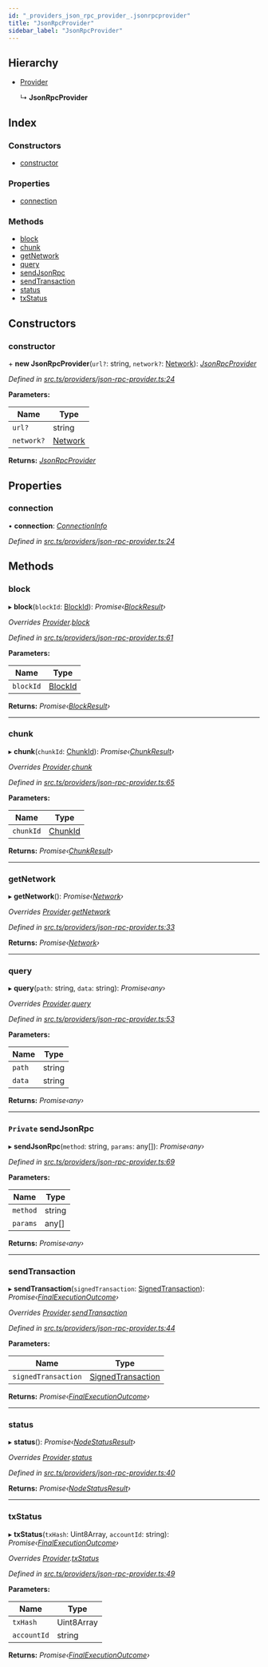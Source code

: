 ```yaml
---
id: "_providers_json_rpc_provider_.jsonrpcprovider"
title: "JsonRpcProvider"
sidebar_label: "JsonRpcProvider"
---
```


## Hierarchy

* [Provider](_providers_provider_.provider.md)

  ↳ **JsonRpcProvider**

## Index

### Constructors

* [constructor](_providers_json_rpc_provider_.jsonrpcprovider.md#constructor)

### Properties

* [connection](_providers_json_rpc_provider_.jsonrpcprovider.md#connection)

### Methods

* [block](_providers_json_rpc_provider_.jsonrpcprovider.md#block)
* [chunk](_providers_json_rpc_provider_.jsonrpcprovider.md#chunk)
* [getNetwork](_providers_json_rpc_provider_.jsonrpcprovider.md#getnetwork)
* [query](_providers_json_rpc_provider_.jsonrpcprovider.md#query)
* [sendJsonRpc](_providers_json_rpc_provider_.jsonrpcprovider.md#private-sendjsonrpc)
* [sendTransaction](_providers_json_rpc_provider_.jsonrpcprovider.md#sendtransaction)
* [status](_providers_json_rpc_provider_.jsonrpcprovider.md#status)
* [txStatus](_providers_json_rpc_provider_.jsonrpcprovider.md#txstatus)

## Constructors

###  constructor

\+ **new JsonRpcProvider**(`url?`: string, `network?`: [Network](../interfaces/_utils_network_.network.md)): *[JsonRpcProvider](_providers_json_rpc_provider_.jsonrpcprovider.md)*

*Defined in [src.ts/providers/json-rpc-provider.ts:24](https://github.com/nearprotocol/nearlib/blob/d578981/src.ts/providers/json-rpc-provider.ts#L24)*

**Parameters:**

Name | Type |
------ | ------ |
`url?` | string |
`network?` | [Network](../interfaces/_utils_network_.network.md) |

**Returns:** *[JsonRpcProvider](_providers_json_rpc_provider_.jsonrpcprovider.md)*

## Properties

###  connection

• **connection**: *[ConnectionInfo](../interfaces/_utils_web_.connectioninfo.md)*

*Defined in [src.ts/providers/json-rpc-provider.ts:24](https://github.com/nearprotocol/nearlib/blob/d578981/src.ts/providers/json-rpc-provider.ts#L24)*

## Methods

###  block

▸ **block**(`blockId`: [BlockId](../modules/_providers_provider_.md#blockid)): *Promise‹[BlockResult](../interfaces/_providers_provider_.blockresult.md)›*

*Overrides [Provider](_providers_provider_.provider.md).[block](_providers_provider_.provider.md#abstract-block)*

*Defined in [src.ts/providers/json-rpc-provider.ts:61](https://github.com/nearprotocol/nearlib/blob/d578981/src.ts/providers/json-rpc-provider.ts#L61)*

**Parameters:**

Name | Type |
------ | ------ |
`blockId` | [BlockId](../modules/_providers_provider_.md#blockid) |

**Returns:** *Promise‹[BlockResult](../interfaces/_providers_provider_.blockresult.md)›*

___

###  chunk

▸ **chunk**(`chunkId`: [ChunkId](../modules/_providers_provider_.md#chunkid)): *Promise‹[ChunkResult](../interfaces/_providers_provider_.chunkresult.md)›*

*Overrides [Provider](_providers_provider_.provider.md).[chunk](_providers_provider_.provider.md#abstract-chunk)*

*Defined in [src.ts/providers/json-rpc-provider.ts:65](https://github.com/nearprotocol/nearlib/blob/d578981/src.ts/providers/json-rpc-provider.ts#L65)*

**Parameters:**

Name | Type |
------ | ------ |
`chunkId` | [ChunkId](../modules/_providers_provider_.md#chunkid) |

**Returns:** *Promise‹[ChunkResult](../interfaces/_providers_provider_.chunkresult.md)›*

___

###  getNetwork

▸ **getNetwork**(): *Promise‹[Network](../interfaces/_utils_network_.network.md)›*

*Overrides [Provider](_providers_provider_.provider.md).[getNetwork](_providers_provider_.provider.md#abstract-getnetwork)*

*Defined in [src.ts/providers/json-rpc-provider.ts:33](https://github.com/nearprotocol/nearlib/blob/d578981/src.ts/providers/json-rpc-provider.ts#L33)*

**Returns:** *Promise‹[Network](../interfaces/_utils_network_.network.md)›*

___

###  query

▸ **query**(`path`: string, `data`: string): *Promise‹any›*

*Overrides [Provider](_providers_provider_.provider.md).[query](_providers_provider_.provider.md#abstract-query)*

*Defined in [src.ts/providers/json-rpc-provider.ts:53](https://github.com/nearprotocol/nearlib/blob/d578981/src.ts/providers/json-rpc-provider.ts#L53)*

**Parameters:**

Name | Type |
------ | ------ |
`path` | string |
`data` | string |

**Returns:** *Promise‹any›*

___

### `Private` sendJsonRpc

▸ **sendJsonRpc**(`method`: string, `params`: any[]): *Promise‹any›*

*Defined in [src.ts/providers/json-rpc-provider.ts:69](https://github.com/nearprotocol/nearlib/blob/d578981/src.ts/providers/json-rpc-provider.ts#L69)*

**Parameters:**

Name | Type |
------ | ------ |
`method` | string |
`params` | any[] |

**Returns:** *Promise‹any›*

___

###  sendTransaction

▸ **sendTransaction**(`signedTransaction`: [SignedTransaction](_transaction_.signedtransaction.md)): *Promise‹[FinalExecutionOutcome](../interfaces/_providers_provider_.finalexecutionoutcome.md)›*

*Overrides [Provider](_providers_provider_.provider.md).[sendTransaction](_providers_provider_.provider.md#abstract-sendtransaction)*

*Defined in [src.ts/providers/json-rpc-provider.ts:44](https://github.com/nearprotocol/nearlib/blob/d578981/src.ts/providers/json-rpc-provider.ts#L44)*

**Parameters:**

Name | Type |
------ | ------ |
`signedTransaction` | [SignedTransaction](_transaction_.signedtransaction.md) |

**Returns:** *Promise‹[FinalExecutionOutcome](../interfaces/_providers_provider_.finalexecutionoutcome.md)›*

___

###  status

▸ **status**(): *Promise‹[NodeStatusResult](../interfaces/_providers_provider_.nodestatusresult.md)›*

*Overrides [Provider](_providers_provider_.provider.md).[status](_providers_provider_.provider.md#abstract-status)*

*Defined in [src.ts/providers/json-rpc-provider.ts:40](https://github.com/nearprotocol/nearlib/blob/d578981/src.ts/providers/json-rpc-provider.ts#L40)*

**Returns:** *Promise‹[NodeStatusResult](../interfaces/_providers_provider_.nodestatusresult.md)›*

___

###  txStatus

▸ **txStatus**(`txHash`: Uint8Array, `accountId`: string): *Promise‹[FinalExecutionOutcome](../interfaces/_providers_provider_.finalexecutionoutcome.md)›*

*Overrides [Provider](_providers_provider_.provider.md).[txStatus](_providers_provider_.provider.md#abstract-txstatus)*

*Defined in [src.ts/providers/json-rpc-provider.ts:49](https://github.com/nearprotocol/nearlib/blob/d578981/src.ts/providers/json-rpc-provider.ts#L49)*

**Parameters:**

Name | Type |
------ | ------ |
`txHash` | Uint8Array |
`accountId` | string |

**Returns:** *Promise‹[FinalExecutionOutcome](../interfaces/_providers_provider_.finalexecutionoutcome.md)›*
